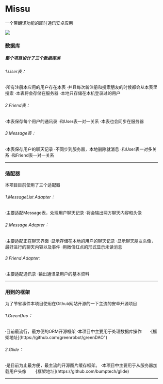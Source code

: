 # Missu
一个带翻译功能的即时通讯安卓应用

![](https://github.com/qolpanjan/Missu/raw/img/1.png)

<h3>数据库</h3>
<h5>整个项目设计了三个数据库类</h5>
<h6>1.User表：</h6>
    ·所有注册本应用的用户存在本表
    ·并且每次新注册和搜索朋友的时候都会从本表里搜索
    ·本表将会存储在服务器
    ·本地只存储在本机登录过的用户<br/>
<h6>2.Friend表：</h6>
    ·本表保存每个用户的通讯录
    ·和User表一对一关系
    ·本表也会同步在服务器<br/>
<h6>3.Message表：</h6>
    ·本表保存用户的聊天记录
    ·不同步到服务器，本地删除就消息
    ·和User表一对多关系
    ·和Friend表一对一关系<br/>
<hr>

<h3>适配器</h3>
本项目目前使用了三个适配器
<h6>1.MessageList Adapter：</h6>
        ·主要适配Message表，处理用户聊天记录
        ·将会输出两方聊天内容和头像<br/>
<h6>2.Message Adapter：</h6>
        ·主要适配正在聊天界面
        ·显示存储在本地的用户的聊天记录
        ·显示聊天朋友头像，最好进行的聊天内容以及事件
        ·用微信红点的形式显示未读消息<br/>
<h6>3.Friend Adapter:</h6>
        ·主要适配通讯录
        ·输出通讯录用户的基本资料<br/>
<hr>


<h3>用到的框架</h3>
为了节省事件本项目使用在Github网站开源的一下主流的安卓开源项目
<h6>1.GreenDao：</h6>
        ·目前最流行，最方便的ORM开源框架
        ·本项目中主要用于处理数据库操作
        ·[框架地址](https://github.com/greenrobot/greenDAO")<br/>

<h6>2.Glide：</h6>
        ·是目前为止最方便，最主流的开源图片缓存框架。
        ·本项目中主要用于从服务器加载用户头像
        ·[框架地址](https://github.com/bumptech/glide)<br/>
<hr>
